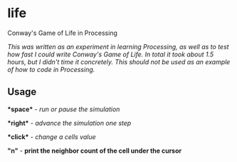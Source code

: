 # life
Conway's Game of Life in Processing


*This was written as an experiment in learning Processing, as well as to test how fast I could write Conway's Game of Life. In total it took about 1.5 hours, but I didn't time it concretely. This should not be used as an example of how to code in Processing.*


## Usage
**\*space\*** - *run or pause the simulation*

**\*right\*** - *advance the simulation one step*

**\*click\*** - *change a cells value*

**"n"** - **print the neighbor count of the cell under the cursor**



